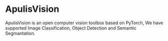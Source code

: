 # ApulisVision
ApulisVision is an open computer vision toolbox based on PyTorch, We have supported Image Classification, Object Detection and Semantic Segmantation.
